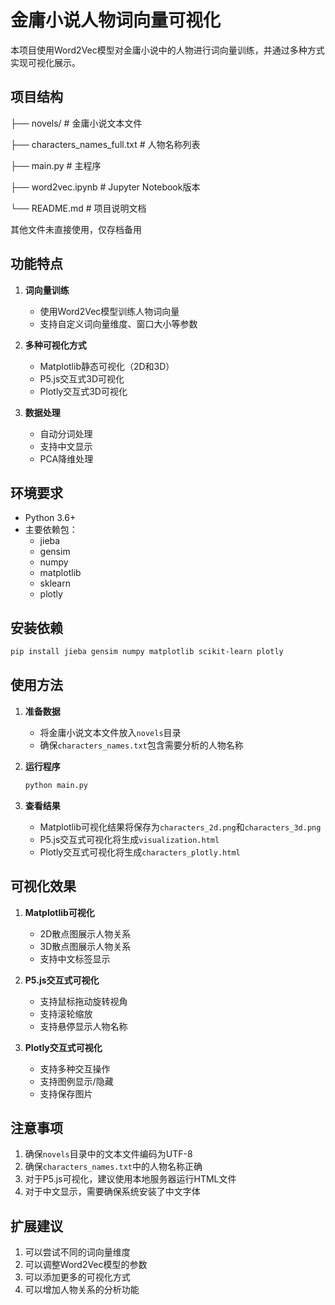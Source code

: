 # 金庸小说人物词向量可视化

本项目使用Word2Vec模型对金庸小说中的人物进行词向量训练，并通过多种方式实现可视化展示。

## 项目结构

├── novels/                  # 金庸小说文本文件

├── characters_names_full.txt     # 人物名称列表

├── main.py                  # 主程序

├── word2vec.ipynb   # Jupyter Notebook版本

└── README.md                # 项目说明文档

其他文件未直接使用，仅存档备用

## 功能特点

1. **词向量训练**
   - 使用Word2Vec模型训练人物词向量
   - 支持自定义词向量维度、窗口大小等参数

2. **多种可视化方式**
   - Matplotlib静态可视化（2D和3D）
   - P5.js交互式3D可视化
   - Plotly交互式3D可视化

3. **数据处理**
   - 自动分词处理
   - 支持中文显示
   - PCA降维处理

## 环境要求

- Python 3.6+
- 主要依赖包：
  - jieba
  - gensim
  - numpy
  - matplotlib
  - sklearn
  - plotly

## 安装依赖

```bash
pip install jieba gensim numpy matplotlib scikit-learn plotly
```

## 使用方法

1. **准备数据**
   - 将金庸小说文本文件放入`novels`目录
   - 确保`characters_names.txt`包含需要分析的人物名称

2. **运行程序**
   ```bash
   python main.py
   ```

3. **查看结果**
   - Matplotlib可视化结果将保存为`characters_2d.png`和`characters_3d.png`
   - P5.js交互式可视化将生成`visualization.html`
   - Plotly交互式可视化将生成`characters_plotly.html`

## 可视化效果

1. **Matplotlib可视化**
   - 2D散点图展示人物关系
   - 3D散点图展示人物关系
   - 支持中文标签显示

2. **P5.js交互式可视化**
   - 支持鼠标拖动旋转视角
   - 支持滚轮缩放
   - 支持悬停显示人物名称

3. **Plotly交互式可视化**
   - 支持多种交互操作
   - 支持图例显示/隐藏
   - 支持保存图片

## 注意事项

1. 确保`novels`目录中的文本文件编码为UTF-8
2. 确保`characters_names.txt`中的人物名称正确
3. 对于P5.js可视化，建议使用本地服务器运行HTML文件
4. 对于中文显示，需要确保系统安装了中文字体

## 扩展建议

1. 可以尝试不同的词向量维度
2. 可以调整Word2Vec模型的参数
3. 可以添加更多的可视化方式
4. 可以增加人物关系的分析功能
